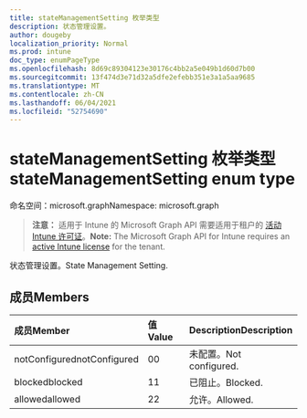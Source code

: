 ```yaml
---
title: stateManagementSetting 枚举类型
description: 状态管理设置。
author: dougeby
localization_priority: Normal
ms.prod: intune
doc_type: enumPageType
ms.openlocfilehash: 8d69c89304123e30176c4bb2a5e049b1d60d7b00
ms.sourcegitcommit: 13f474d3e71d32a5dfe2efebb351e3a1a5aa9685
ms.translationtype: MT
ms.contentlocale: zh-CN
ms.lasthandoff: 06/04/2021
ms.locfileid: "52754690"
---
```

# <a name="statemanagementsetting-enum-type"></a><span data-ttu-id="3a9bf-103">stateManagementSetting 枚举类型</span><span class="sxs-lookup"><span data-stu-id="3a9bf-103">stateManagementSetting enum type</span></span>

<span data-ttu-id="3a9bf-104">命名空间：microsoft.graph</span><span class="sxs-lookup"><span data-stu-id="3a9bf-104">Namespace: microsoft.graph</span></span>

> <span data-ttu-id="3a9bf-105">**注意：** 适用于 Intune 的 Microsoft Graph API 需要适用于租户的 [活动 Intune 许可证](https://go.microsoft.com/fwlink/?linkid=839381)。</span><span class="sxs-lookup"><span data-stu-id="3a9bf-105">**Note:** The Microsoft Graph API for Intune requires an [active Intune license](https://go.microsoft.com/fwlink/?linkid=839381) for the tenant.</span></span>

<span data-ttu-id="3a9bf-106">状态管理设置。</span><span class="sxs-lookup"><span data-stu-id="3a9bf-106">State Management Setting.</span></span>

## <a name="members"></a><span data-ttu-id="3a9bf-107">成员</span><span class="sxs-lookup"><span data-stu-id="3a9bf-107">Members</span></span>
|<span data-ttu-id="3a9bf-108">成员</span><span class="sxs-lookup"><span data-stu-id="3a9bf-108">Member</span></span>|<span data-ttu-id="3a9bf-109">值</span><span class="sxs-lookup"><span data-stu-id="3a9bf-109">Value</span></span>|<span data-ttu-id="3a9bf-110">Description</span><span class="sxs-lookup"><span data-stu-id="3a9bf-110">Description</span></span>|
|:---|:---|:---|
|<span data-ttu-id="3a9bf-111">notConfigured</span><span class="sxs-lookup"><span data-stu-id="3a9bf-111">notConfigured</span></span>|<span data-ttu-id="3a9bf-112">0</span><span class="sxs-lookup"><span data-stu-id="3a9bf-112">0</span></span>|<span data-ttu-id="3a9bf-113">未配置。</span><span class="sxs-lookup"><span data-stu-id="3a9bf-113">Not configured.</span></span>|
|<span data-ttu-id="3a9bf-114">blocked</span><span class="sxs-lookup"><span data-stu-id="3a9bf-114">blocked</span></span>|<span data-ttu-id="3a9bf-115">1</span><span class="sxs-lookup"><span data-stu-id="3a9bf-115">1</span></span>|<span data-ttu-id="3a9bf-116">已阻止。</span><span class="sxs-lookup"><span data-stu-id="3a9bf-116">Blocked.</span></span>|
|<span data-ttu-id="3a9bf-117">allowed</span><span class="sxs-lookup"><span data-stu-id="3a9bf-117">allowed</span></span>|<span data-ttu-id="3a9bf-118">2</span><span class="sxs-lookup"><span data-stu-id="3a9bf-118">2</span></span>|<span data-ttu-id="3a9bf-119">允许。</span><span class="sxs-lookup"><span data-stu-id="3a9bf-119">Allowed.</span></span>|




